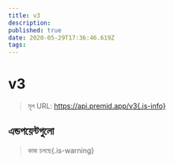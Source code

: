 ```yaml
---
title: v3
description:
published: true
date: 2020-05-29T17:36:46.619Z
tags:
---
```


# v3

> মূল URL: https://api.premid.app/v3{.is-info}


## এন্ডপয়েন্টগুলো
> কাজ চলছে{.is-warning}